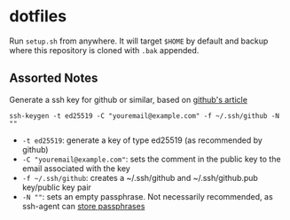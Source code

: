 # dotfiles

Run `setup.sh` from anywhere.  It will target `$HOME` by default and backup
where this repository is cloned with `.bak` appended.

## Assorted Notes

Generate a ssh key for github or similar, based on [github's article](https://docs.github.com/en/free-pro-team@latest/github/authenticating-to-github/generating-a-new-ssh-key-and-adding-it-to-the-ssh-agent)
```shell
ssh-keygen -t ed25519 -C "youremail@example.com" -f ~/.ssh/github -N ""
```
* `-t ed25519`: generate a key of type ed25519 (as recommended by github)
* `-C "youremail@example.com"`: sets the comment in the public key to the email associated with the key
* `-f ~/.ssh/github`: creates a ~/.ssh/github and ~/.ssh/github.pub key/public key pair
* `-N ""`: sets an empty passphrase.  Not necessarily recommended, as ssh-agent can [store passphrases](https://docs.github.com/en/free-pro-team@latest/github/authenticating-to-github/working-with-ssh-key-passphrases)
